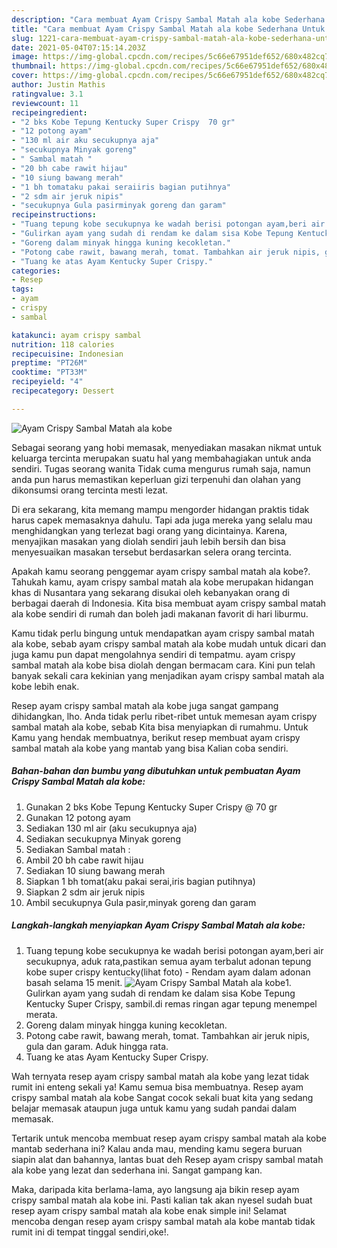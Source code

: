 ```yaml
---
description: "Cara membuat Ayam Crispy Sambal Matah ala kobe Sederhana Untuk Jualan"
title: "Cara membuat Ayam Crispy Sambal Matah ala kobe Sederhana Untuk Jualan"
slug: 1221-cara-membuat-ayam-crispy-sambal-matah-ala-kobe-sederhana-untuk-jualan
date: 2021-05-04T07:15:14.203Z
image: https://img-global.cpcdn.com/recipes/5c66e67951def652/680x482cq70/ayam-crispy-sambal-matah-ala-kobe-foto-resep-utama.jpg
thumbnail: https://img-global.cpcdn.com/recipes/5c66e67951def652/680x482cq70/ayam-crispy-sambal-matah-ala-kobe-foto-resep-utama.jpg
cover: https://img-global.cpcdn.com/recipes/5c66e67951def652/680x482cq70/ayam-crispy-sambal-matah-ala-kobe-foto-resep-utama.jpg
author: Justin Mathis
ratingvalue: 3.1
reviewcount: 11
recipeingredient:
- "2 bks Kobe Tepung Kentucky Super Crispy  70 gr"
- "12 potong ayam"
- "130 ml air aku secukupnya aja"
- "secukupnya Minyak goreng"
- " Sambal matah "
- "20 bh cabe rawit hijau"
- "10 siung bawang merah"
- "1 bh tomataku pakai seraiiris bagian putihnya"
- "2 sdm air jeruk nipis"
- "secukupnya Gula pasirminyak goreng dan garam"
recipeinstructions:
- "Tuang tepung kobe secukupnya ke wadah berisi potongan ayam,beri air secukupnya, aduk rata,pastikan semua ayam terbalut adonan tepung kobe super crispy kentucky(lihat foto) Rendam ayam dalam adonan basah selama 15 menit."
- "Gulirkan ayam yang sudah di rendam ke dalam sisa Kobe Tepung Kentucky Super Crispy, sambil.di remas ringan agar tepung menempel merata."
- "Goreng dalam minyak hingga kuning kecokletan."
- "Potong cabe rawit, bawang merah, tomat. Tambahkan air jeruk nipis, gula dan garam. Aduk hingga rata."
- "Tuang ke atas Ayam Kentucky Super Crispy."
categories:
- Resep
tags:
- ayam
- crispy
- sambal

katakunci: ayam crispy sambal 
nutrition: 118 calories
recipecuisine: Indonesian
preptime: "PT26M"
cooktime: "PT33M"
recipeyield: "4"
recipecategory: Dessert

---
```



![Ayam Crispy Sambal Matah ala kobe](https://img-global.cpcdn.com/recipes/5c66e67951def652/680x482cq70/ayam-crispy-sambal-matah-ala-kobe-foto-resep-utama.jpg)

Sebagai seorang yang hobi memasak, menyediakan masakan nikmat untuk keluarga tercinta merupakan suatu hal yang membahagiakan untuk anda sendiri. Tugas seorang  wanita Tidak cuma mengurus rumah saja, namun anda pun harus memastikan keperluan gizi terpenuhi dan olahan yang dikonsumsi orang tercinta mesti lezat.

Di era  sekarang, kita memang mampu mengorder hidangan praktis tidak harus capek memasaknya dahulu. Tapi ada juga mereka yang selalu mau menghidangkan yang terlezat bagi orang yang dicintainya. Karena, menyajikan masakan yang diolah sendiri jauh lebih bersih dan bisa menyesuaikan masakan tersebut berdasarkan selera orang tercinta. 



Apakah kamu seorang penggemar ayam crispy sambal matah ala kobe?. Tahukah kamu, ayam crispy sambal matah ala kobe merupakan hidangan khas di Nusantara yang sekarang disukai oleh kebanyakan orang di berbagai daerah di Indonesia. Kita bisa membuat ayam crispy sambal matah ala kobe sendiri di rumah dan boleh jadi makanan favorit di hari liburmu.

Kamu tidak perlu bingung untuk mendapatkan ayam crispy sambal matah ala kobe, sebab ayam crispy sambal matah ala kobe mudah untuk dicari dan juga kamu pun dapat mengolahnya sendiri di tempatmu. ayam crispy sambal matah ala kobe bisa diolah dengan bermacam cara. Kini pun telah banyak sekali cara kekinian yang menjadikan ayam crispy sambal matah ala kobe lebih enak.

Resep ayam crispy sambal matah ala kobe juga sangat gampang dihidangkan, lho. Anda tidak perlu ribet-ribet untuk memesan ayam crispy sambal matah ala kobe, sebab Kita bisa menyiapkan di rumahmu. Untuk Kamu yang hendak membuatnya, berikut resep membuat ayam crispy sambal matah ala kobe yang mantab yang bisa Kalian coba sendiri.

<!--inarticleads1-->

##### Bahan-bahan dan bumbu yang dibutuhkan untuk pembuatan Ayam Crispy Sambal Matah ala kobe:

1. Gunakan 2 bks Kobe Tepung Kentucky Super Crispy @ 70 gr
1. Gunakan 12 potong ayam
1. Sediakan 130 ml air (aku secukupnya aja)
1. Sediakan secukupnya Minyak goreng
1. Sediakan  Sambal matah :
1. Ambil 20 bh cabe rawit hijau
1. Sediakan 10 siung bawang merah
1. Siapkan 1 bh tomat(aku pakai serai,iris bagian putihnya)
1. Siapkan 2 sdm air jeruk nipis
1. Ambil secukupnya Gula pasir,minyak goreng dan garam




<!--inarticleads2-->

##### Langkah-langkah menyiapkan Ayam Crispy Sambal Matah ala kobe:

1. Tuang tepung kobe secukupnya ke wadah berisi potongan ayam,beri air secukupnya, aduk rata,pastikan semua ayam terbalut adonan tepung kobe super crispy kentucky(lihat foto) - Rendam ayam dalam adonan basah selama 15 menit.
<img src="https://img-global.cpcdn.com/steps/e919bd2b21a6e312/160x128cq70/ayam-crispy-sambal-matah-ala-kobe-langkah-memasak-1-foto.jpg" alt="Ayam Crispy Sambal Matah ala kobe">1. Gulirkan ayam yang sudah di rendam ke dalam sisa Kobe Tepung Kentucky Super Crispy, sambil.di remas ringan agar tepung menempel merata.
1. Goreng dalam minyak hingga kuning kecokletan.
1. Potong cabe rawit, bawang merah, tomat. Tambahkan air jeruk nipis, gula dan garam. Aduk hingga rata.
1. Tuang ke atas Ayam Kentucky Super Crispy.




Wah ternyata resep ayam crispy sambal matah ala kobe yang lezat tidak rumit ini enteng sekali ya! Kamu semua bisa membuatnya. Resep ayam crispy sambal matah ala kobe Sangat cocok sekali buat kita yang sedang belajar memasak ataupun juga untuk kamu yang sudah pandai dalam memasak.

Tertarik untuk mencoba membuat resep ayam crispy sambal matah ala kobe mantab sederhana ini? Kalau anda mau, mending kamu segera buruan siapin alat dan bahannya, lantas buat deh Resep ayam crispy sambal matah ala kobe yang lezat dan sederhana ini. Sangat gampang kan. 

Maka, daripada kita berlama-lama, ayo langsung aja bikin resep ayam crispy sambal matah ala kobe ini. Pasti kalian tak akan nyesel sudah buat resep ayam crispy sambal matah ala kobe enak simple ini! Selamat mencoba dengan resep ayam crispy sambal matah ala kobe mantab tidak rumit ini di tempat tinggal sendiri,oke!.

